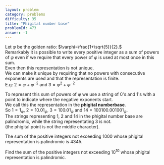 ```yaml
---
layout: problem
category: problems
difficulty: 35
title: "Phigital number base"
problemId: 473
answer: -1
---
```

 Let $\varphi$ be the golden ratio: $\varphi=\frac{1+\sqrt{5}}{2}.$  
 Remarkably it is possible to write every positive integer as a sum of powers of $\varphi$ even if we require that every power of $\varphi$ is used at most once in this sum.  
 Even then this representation is not unique.  
 We can make it unique by requiring that no powers with consecutive exponents are used and that the representation is finite.  
 E.g: $2=\varphi+\varphi^{-2}$ and $3=\varphi^{2}+\varphi^{-2}$

 To represent this sum of powers of $\varphi$ we use a string of 0's and 1's with a point to indicate where the negative exponents start.  
 We call this the representation in the **phigital numberbase**.  
 So $1=1_{\varphi}$, $2=10.01_{\varphi}$, $3=100.01_{\varphi}$ and $14=100100.001001_{\varphi}$.   
 The strings representing 1, 2 and 14 in the phigital number base are palindromic, while the string representating 3 is not.  
 (the phigital point is not the middle character).

 The sum of the positive integers not exceeding 1000 whose phigital representation is palindromic is 4345.

 Find the sum of the positive integers not exceeding $10^{10}$ whose phigital representation is palindromic.